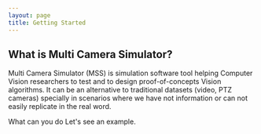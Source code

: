 ```yaml
---
layout: page
title: Getting Started
---
```




## What is Multi Camera Simulator?

Multi Camera Simulator (MSS) is simulation software  tool helping Computer Vision researchers to test and to design proof-of-concepts Vision algorithms. It can be an alternative to traditional datasets (video, PTZ cameras) specially in scenarios where we have not information or can not easily replicate in the real word.  

What can you do
Let's see an example. 
